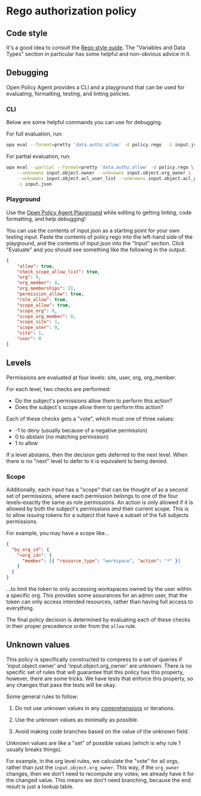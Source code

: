 # Rego authorization policy

## Code style

It's a good idea to consult the [Rego style guide](https://docs.styra.com/opa/rego-style-guide). The "Variables and Data Types" section in particular has some helpful and non-obvious advice in it.

## Debugging

Open Policy Agent provides a CLI and a playground that can be used for evaluating, formatting, testing, and linting policies.

### CLI

Below are some helpful commands you can use for debugging.

For full evaluation, run:

```sh
opa eval --format=pretty 'data.authz.allow' -d policy.rego  -i input.json
```

For partial evaluation, run:

```sh
opa eval --partial --format=pretty 'data.authz.allow' -d policy.rego \
	--unknowns input.object.owner --unknowns input.object.org_owner \
	--unknowns input.object.acl_user_list --unknowns input.object.acl_group_list \
	-i input.json
```

### Playground

Use the [Open Policy Agent Playground](https://play.openpolicyagent.org/) while editing to getting linting, code formatting, and help debugging!

You can use the contents of input.json as a starting point for your own testing input. Paste the contents of policy.rego into the left-hand side of the playground, and the contents of input.json into the "Input" section. Click "Evaluate" and you should see something like the following in the output.

```json
{
	"allow": true,
	"check_scope_allow_list": true,
	"org": 0,
	"org_member": 0,
	"org_memberships": [],
	"permission_allow": true,
	"role_allow": true,
	"scope_allow": true,
	"scope_org": 0,
	"scope_org_member": 0,
	"scope_site": 1,
	"scope_user": 0,
	"site": 1,
	"user": 0
}
```

## Levels

Permissions are evaluated at four levels: site, user, org, org_member.

For each level, two checks are performed:
- Do the subject's permissions allow them to perform this action?
- Does the subject's scope allow them to perform this action?

Each of these checks gets a "vote", which must one of three values:
- -1 to deny (usually because of a negative permission)
-  0 to abstain (no matching permission)
-  1 to allow

If a level abstains, then the decision gets deferred to the next level. When
there is no "next" level to defer to it is equivalent to being denied.

### Scope
Additionally, each input has a "scope" that can be thought of as a second set of permissions, where each permission belongs to one of the four levels–exactly the same as role permissions. An action is only allowed if it is allowed by both the subject's permissions _and_ their current scope. This is to allow issuing tokens for a subject that have a subset of the full subjects permissions.

For example, you may have a scope like...

```json
{
  "by_org_id": {
    "<org_id>": {
      "member": [{ "resource_type": "workspace", "action": "*" }]
    }
  }
}
```

...to limit the token to only accessing workspaces owned by the user within a specific org. This provides some assurances for an admin user, that the token can only access intended resources, rather than having full access to everything.

The final policy decision is determined by evaluating each of these checks in their proper precedence order from the `allow` rule.

## Unknown values

This policy is specifically constructed to compress to a set of queries if 'input.object.owner' and 'input.object.org_owner' are unknown. There is no specific set of rules that will guarantee that this policy has this property, however, there are some tricks. We have tests that enforce this property, so any changes that pass the tests will be okay.

Some general rules to follow:

1. Do not use unknown values in any [comprehensions](https://www.openpolicyagent.org/docs/latest/policy-language/#comprehensions) or iterations.

2. Use the unknown values as minimally as possible.

3. Avoid making code branches based on the value of the unknown field.

Unknown values are like a "set" of possible values (which is why rule 1 usually breaks things).

For example, in the org level rules, we calculate the "vote" for all orgs, rather than just the `input.object.org_owner`. This way, if the `org_owner` changes, then we don't need to recompute any votes; we already have it for the changed value. This means we don't need branching, because the end result is just a lookup table.
